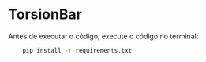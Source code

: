 # TorsionBar

Antes de executar o código, execute o código no terminal:
```bash
    pip install -r requirements.txt
